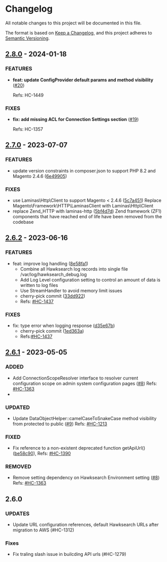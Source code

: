 # Changelog

All notable changes to this project will be documented in this file.

The format is based on [Keep a Changelog](https://keepachangelog.com/en/1.0.0/),
and this project adheres to [Semantic Versioning](https://semver.org/spec/v2.0.0.html).

## [2.8.0] - 2024-01-18

### FEATURES

* __feat: update ConfigProvider default params and method visibility__ ([#20](https://github.com/hawksearch/connector-magento-2/pull/20))

  Refs: HC-1449
### FIXES

* __fix: add missing ACL for Connection Settings section__ ([#19](https://github.com/hawksearch/connector-magento-2/pull/19))

  Refs: HC-1357 

## [2.7.0] - 2023-07-07

### FEATURES

- update version constraints in composer.json to support PHP 8.2 and Magento 2.4.6 ([6e49905](https://github.com/hawksearch/connector-magento-2/commit/6e49905a5cc64a24810ee425913e5c8fbe34f1ac))

### FIXES

- use Laminas\Http\Client to support Magento < 2.4.6 ([5c7a451](https://github.com/hawksearch/connector-magento-2/commit/5c7a451f0f0b8d4b9e036bb68832585874264774))
  Replace Magento\Framework\HTTP\LaminasClient with Laminas\Http\Client
- replace Zend_HTTP with laminas-http ([5bf4d7d](https://github.com/hawksearch/connector-magento-2/commit/5bf4d7d14ee563e9bf329bed5dd287c26a73d406))
  Zend framework (ZF1) components that have reached end of life have been removed from the codebase

## [2.6.2] - 2023-06-16
### FEATURES
- feat: improve log handling ([8e58fa1](https://github.com/hawksearch/connector/commit/8e58fa1ecc69773dd7b74d7d4c64f10d5a52ec0a))
  - Combine all Hawksearch log records into single file
    /var/log/hawksearch_debug.log
  - Add Log Level configuration setting to control an amount of data
    is written to log files
  - Use StreamHandler to avoid memory limit issues
  - cherry-pick commit ([33dd922](https://github.com/hawksearch/connector/commit/33dd9227f90097e8c6e5a0f09dbd99cdadce8fed))
  - Refs: [#HC-1437](https://bridgeline.atlassian.net/browse/HC-1437)

### FIXES
- fix: type error when logging response ([d35e67b](https://github.com/hawksearch/connector/commit/d35e67b93ac52dad93516914386289926c1f93d5))
  - cherry-pick commit ([1ed363a](https://github.com/hawksearch/connector/commit/1ed363aa39d401bee301c9e420cea4a53f121bf8))
  - Refs:[#HC-1437](https://bridgeline.atlassian.net/browse/HC-1437)

## [2.6.1] - 2023-05-05
### ADDED
- Add ConnectionScopeResolver interface to resolver current configuration scope on admin system configuration pages ([#8](https://github.com/hawksearch/connector-magento-2/pull/8))
  Refs: [#HC-1363](https://bridgeline.atlassian.net/browse/HC-1363)
- 
### UPDATED
- Update DataObjectHelper::camelCaseToSnakeCase method visibility from protected to public ([#9](https://github.com/hawksearch/connector-magento-2/pull/9))
  Refs: [#HC-1213](https://bridgeline.atlassian.net/browse/HC-1213)

### FIXED
- Fix reference to a non-existent deprecated function getApiUrl() ([be58c90](https://github.com/hawksearch/connector-magento-2/commit/be58c90c0a26d661ea99f88342220464a3d6ffa0)),
  Refs: [#HC-1390](https://bridgeline.atlassian.net/browse/HC-1390)

### REMOVED
- Remove setting dependency on Hawksearch Environment setting ([#8](https://github.com/hawksearch/connector-magento-2/pull/8))
  Refs: [#HC-1363](https://bridgeline.atlassian.net/browse/HC-1363)

## 2.6.0

### UPDATES
- Update URL configuration references, default Hawksearch URLs after migration to AWS (#HC-1312)

### Fixes
- Fix traling slash issue in builcding API urls (#HC-1279)


[Unreleased]: https://github.com/hawksearch/connector-magento-2/compare/v2.8.0...HEAD
[2.8.0]: https://github.com/hawksearch/connector-magento-2/compare/v2.7.0...v2.8.0
[2.7.0]: https://github.com/hawksearch/connector-magento-2/compare/v2.6.2...v2.7.0
[2.6.2]: https://github.com/hawksearch/connector-magento-2/compare/v2.6.1...v2.6.2
[2.6.1]: https://github.com/hawksearch/connector-magento-2/compare/v2.6.0...v2.6.1
